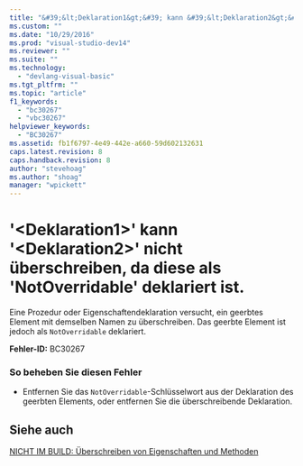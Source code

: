 ```yaml
---
title: "&#39;&lt;Deklaration1&gt;&#39; kann &#39;&lt;Deklaration2&gt;&#39; nicht &#252;berschreiben, da diese als &#39;NotOverridable&#39; deklariert ist. | Microsoft Docs"
ms.custom: ""
ms.date: "10/29/2016"
ms.prod: "visual-studio-dev14"
ms.reviewer: ""
ms.suite: ""
ms.technology: 
  - "devlang-visual-basic"
ms.tgt_pltfrm: ""
ms.topic: "article"
f1_keywords: 
  - "bc30267"
  - "vbc30267"
helpviewer_keywords: 
  - "BC30267"
ms.assetid: fb1f6797-4e49-442e-a660-59d602132631
caps.latest.revision: 8
caps.handback.revision: 8
author: "stevehoag"
ms.author: "shoag"
manager: "wpickett"
---
```

# &#39;&lt;Deklaration1&gt;&#39; kann &#39;&lt;Deklaration2&gt;&#39; nicht &#252;berschreiben, da diese als &#39;NotOverridable&#39; deklariert ist.
Eine Prozedur oder Eigenschaftendeklaration versucht, ein geerbtes Element mit demselben Namen zu überschreiben. Das geerbte Element ist jedoch als `NotOverridable` deklariert.  
  
 **Fehler\-ID:** BC30267  
  
### So beheben Sie diesen Fehler  
  
-   Entfernen Sie das `NotOverridable`\-Schlüsselwort aus der Deklaration des geerbten Elements, oder entfernen Sie die überschreibende Deklaration.  
  
## Siehe auch  
 [NICHT IM BUILD: Überschreiben von Eigenschaften und Methoden](http://msdn.microsoft.com/de-de/2167e8f5-1225-4b13-9ebd-02591ba90213)